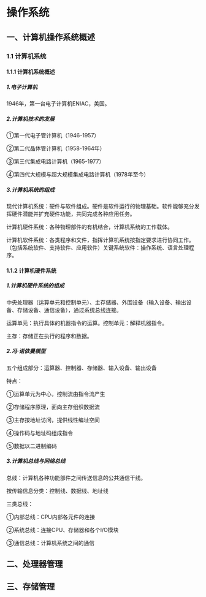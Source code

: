 # 操作系统

## 一、计算机操作系统概述

### 1.1 计算机系统

#### 1.1.1 计算机系统概述

##### 1.电子计算机

1946年，第一台电子计算机ENIAC，美国。

##### 2.计算机技术的发展

①第一代电子管计算机（1946-1957）

②第二代晶体管计算机（1958-1964年）

③第三代集成电路计算机（1965-1977）

④第四代大规模与超大规模集成电路计算机（1978年至今）

##### 3.计算机系统的组成

现代计算机系统：硬件与软件组成。硬件是软件运行的物理基础。软件能够充分发挥硬件潜能并扩充硬件功能，共同完成各种应用任务。

计算机硬件系统：各种物理部件的有机结合，计算机系统的工作载体。

计算机软件系统：各类程序和文件，指挥计算机系统按指定要求进行协同工作。（包括系统软件、支持软件、应用软件）关键系统软件：操作系统、语言处理程序。

#### 1.1.2 计算机硬件系统

##### 1.计算机硬件系统的组成

中央处理器（运算单元和控制单元）、主存储器、外围设备（输入设备、输出设备、存储设备、通信设备），通过系统总线连接。

运算单元：执行具体的机器指令的运算。控制单元：解释机器指令。

主存：存储正在执行的程序和数据。

##### 2.冯·诺依曼模型

五个组成部分：运算器、控制器、存储器、输入设备、输出设备

特点：

①运算单元为中心，控制流由指令流产生

②存储程序原理，面向主存组织数据流

③主存按地址访问，提供线性编址空间

④操作码与地址码组成指令

⑤数据以二进制编码

##### 3.计算机总线与网络总线

总线：计算机各种功能部件之间传送信息的公共通信干线。

按传输信息分类：控制线、数据线、地址线

三类总线：

①内部总线：CPU内部各元件的连接

②系统总线：连接CPU、存储器和各个I/O模块

③通信总线：计算机系统之间的通信

## 二、处理器管理

## 三、存储管理